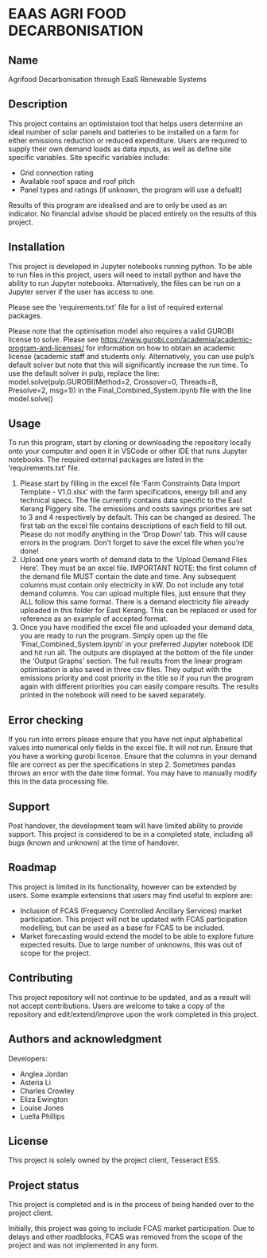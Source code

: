 # EAAS AGRI FOOD DECARBONISATION

## Name
Agrifood Decarbonisation through EaaS Renewable Systems

## Description
This project contains an optimistaion tool that helps users determine an ideal number of solar panels and batteries to be installed on a farm for either emissions reduction or reduced expenditure. Users are required to supply their own demand loads as data inputs, as well as define site specific variables. Site specific variables include:
- Grid connection rating
- Available roof space and roof pitch
- Panel types and ratings (if unknown, the program will use a defualt)

Results of this program are idealised and are to only be used as an indicator. No financial advise should be placed entirely on the results of this project.

## Installation
This project is developed in Jupyter notebooks running python. To be able to run files in this project, users will need to install python and have the ability to run Jupyter notebooks. Alternatively, the files can be run on a Jupyter server if the user has access to one.

Please see the 'requirements.txt' file for a list of required external packages.

Please note that the optimisation model also requires a valid GUROBI license to solve. Please see https://www.gurobi.com/academia/academic-program-and-licenses/ for information on how to obtain an academic license (academic staff and students only. Alternatively, you can use pulp’s default solver but note that this will significantly increase the run time. To use the default solver in pulp, replace the line:
model.solve(pulp.GUROBI(Method=2, Crossover=0, Threads=8, Presolve=2, msg=1))
in the Final_Combined_System.ipynb file with the line
model.solve()

## Usage
To run this program, start by cloning or downloading the repository locally onto your computer and open it in VSCode or other IDE that runs Jupyter notebooks. The required external packages are listed in the ‘requirements.txt’ file. 
1. Please start by filling in the excel file ‘Farm Constraints Data Import Template - V1.0.xlsx’ with the farm specifications, energy bill and any technical specs. The file currently contains data specific to the East Kerang Piggery site. The emissions and costs savings priorities are set to 3 and 4 respectively by default. This can be changed as desired. The first tab on the excel file contains descriptions of each field to fill out. Please do not modify anything in the ‘Drop Down’ tab. This will cause errors in the program. Don’t forget to save the excel file when you’re done!
2. Upload one years worth of demand data to the ‘Upload Demand Files Here’. They must be an excel file. IMPORTANT NOTE: the first column of the demand file MUST contain the date and time. Any subsequent columns must contain only electricity in kW. Do not include any total demand columns. You can upload multiple files, just ensure that they ALL follow this same format. There is a demand electricity file already uploaded in this folder for East Kerang. This can be replaced or used for reference as an example of accepted format. 
3. Once you have modified the excel file and uploaded your demand data, you are ready to run the program. Simply open up the file ‘Final_Combined_System.ipynb’ in your preferred Jupyter notebook IDE and hit run all. The outputs are displayed at the bottom of the file under the ‘Output Graphs’ section. The full results from the linear program optimisation is also saved in three csv files. They output with the emissions priority and cost priority in the title so if you run the program again with different priorities you can easily compare results. The results printed in the notebook will need to be saved separately. 

## Error checking
If you run into errors please ensure that you have not input alphabetical values into numerical only fields in the excel file. It will not run. 
Ensure that you have a working gurobi license. 
Ensure that the columns in your demand file are correct as per the specifications in step 2. 
Sometimes pandas throws an error with the date time format. You may have to manually modify this in the data processing file. 

## Support
Post handover, the development team will have limited ability to provide support. This project is considered to be in a completed state, including all bugs (known and unknown) at the time of handover.

## Roadmap
This project is limited in its functionality, however can be extended by users. Some example extensions that users may find useful to explore are:
- Inclusion of FCAS (Frequency Controlled Ancillary Services) market participation. This project will not be updated with FCAS participation modelling, but can be used as a base for FCAS to be included.
- Market forecasting would extend the model to be able to explore future expected results. Due to large number of unknowns, this was out of scope for the project.

## Contributing
This project repository will not continue to be updated, and as a result will not accept contributions. Users are welcome to take a copy of the repository and edit/extend/improve upon the work completed in this project.

## Authors and acknowledgment
Developers:
- Anglea Jordan
- Asteria Li
- Charles Crowley
- Eliza Ewington
- Louise Jones
- Luella Phillips

## License
This project is solely owned by the project client, Tesseract ESS.

## Project status
This project is completed and is in the process of being handed over to the project client.

Initially, this project was going to include FCAS market participation. Due to delays and other roadblocks, FCAS was removed from the scope of the project and was not implemented in any form.



